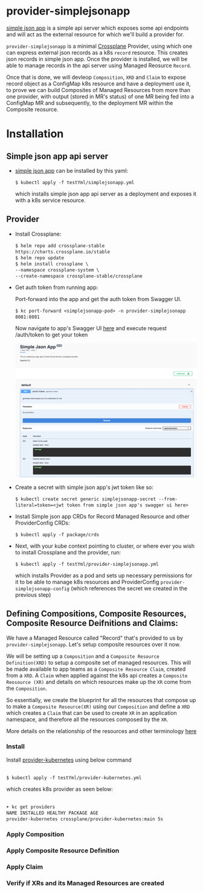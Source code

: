 # provider-simplejsonapp

[simple json app](https://gitlab.com/heb-engineering/teams/platform-engineering/gke-hybrid-cloud/kon/crossplane/simplejsonapp/simplejsonapp) is a simple api server which exposes some api endpoints and will act as the external resource for which we'll build a provider for.

`provider-simplejsonapp` is a minimal [Crossplane](https://crossplane.io/) Provider,
using which one can express external json records as a k8s `record` resource.
This creates json records in simple json app. Once the provider is installed, we will be able to manage records in the api server using Managed Reosurce `Record`.

Once that is done, we will devleop `Composition`, `XRD` and `Claim` to expose record object as a ConfigMap k8s resource and have a deployment use it, to prove we can build Composites of Managed Resources from more than one provider, with output (stored in MR's status) of one MR being fed into a ConfigMap MR and subsequently, to the deployment MR within the Composite reosurce.

# Installation

## Simple json app api server

- [simple json app](https://gitlab.com/heb-engineering/teams/platform-engineering/gke-hybrid-cloud/kon/crossplane/simplejsonapp/simplejsonapp) can be installed by this yaml:

  ```
  $ kubectl apply -f testYml/simplejsonapp.yml
  ```

  which installs simple json app api server as a deployment and exposes it with a k8s service resource.

## Provider

- Install Crossplane:

  ```
  $ helm repo add crossplane-stable https://charts.crossplane.io/stable
  $ helm repo update
  $ helm install crossplane \
  --namespace crossplane-system \
  --create-namespace crossplane-stable/crossplane
  ```

- Get auth token from running app:

  Port-forward into the app and get the auth token from Swagger UI.

  ```
  $ kc port-forward <simplejsonapp-pod> -n provider-simplejsonapp 8081:8081
  ```

  Now navigate to app's Swagger UI [here](http://localhost:8081/swagger/index.html) and execute request /auth/token to get your token

  ![swagger ui auth](./images/swagger-auth.png)

- Create a secret with simple json app's jwt token like so:

  ```
  $ kubectl create secret generic simplejsonapp-secret --from-literal=token=<jwt token from simple json app's swagger ui here>
  ```

- Install Simple json app CRDs for Record Managed Resource and other ProviderConfig CRDs:

  ```
  $ kubectl apply -f package/crds
  ```

- Next, with your kube context pointing to cluster, or where ever you wish to install Crossplane and the provider, run:

  ```
  $ kubectl apply -f testYml/provider-simplejsonapp.yml
  ```

  which installs Provider as a pod and sets up necessary permissions for it to be able to manage k8s resources and ProviderConfig `provider-simplejsonapp-config` (which references the secret we created in the previous step)

## Defining Compositions, Composite Resources, Composite Resource Deifnitions and Claims:

We have a Managed Resource called "Record" that's provided to us by `provider-simplejsonapp`. Let's setup composite resources over it now.

We will be setting up a `Composition` and a `Composite Resource Definition(XRD)` to setup a composite set of managed resources. This will be made
available to app teams as a `Composite Resource Claim`, created from a `XRD`. A `Claim` when applied against the k8s api creates a `Composite Reosource (XR)` and details on which resources make up the `XR` come from the `Composition`.

So essentially, we create the blueprint for all the resources that compose up to make a `Composite Resource(XR)` using our `Composition` and define a `XRD` which creates a `Claim`
that can be used to create `XR` in an application namespace, and therefore all the resources composed by the `XR`.

More details on the relationship of the resources and other terminology [here](https://docs.crossplane.io/latest/concepts/terminology/)

### Install

Install [provider-kubernetes](https://github.com/crossplane-contrib/provider-kubernetes) using below command

```

$ kubectl apply -f testYml/provider-kubernetes.yml

```

which creates k8s provider as seen below:

```

➤ kc get providers
NAME INSTALLED HEALTHY PACKAGE AGE
provider-kubernetes crossplane/provider-kubernetes:main 5s

```

### Apply Composition

### Apply Composite Resource Definition

### Apply Claim

### Verify if XRs and its Managed Resources are created

```

```

```

```
